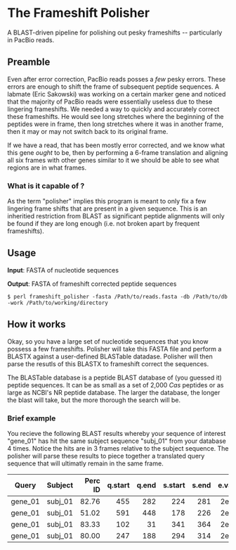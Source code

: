 The Frameshift Polisher
=======================

A BLAST-driven pipeline for polishing out pesky frameshifts -- particularly in PacBio reads.

Preamble
--------

Even after error correction, PacBio reads posses a *few* pesky errors. These errors are enough to shift the frame of subsequent peptide sequences. A labmate (Eric Sakowski) was working on a certain marker gene and noticed that the majority of PacBio reads were essentially useless due to these lingering frameshifts. We needed a way to quickly and accurately correct these frameshifts. He would see long stretches where the beginning of the peptides were in frame, then long stretches where it was in another frame, then it may or may not switch back to its original frame.

If we have a read, that has been mostly error corrected, and we know what this gene *ought* to be, then by performing a 6-frame translation and aligning all six frames with other genes similar to it we should be able to see what regions are in what frames.

### What is it capable of ?

As the term "polisher" implies this program is meant to only fix a few lingering frame shifts that are present in a given sequence. This is an inheritied restriction from BLAST as significant peptide alignments will only be found if they are long enough (i.e. not broken apart by frequent frameshifts).

Usage
-----

**Input**: FASTA of nucleotide sequences

**Output**: FASTA of frameshift corrected peptide sequences

`$ perl frameshift_polisher -fasta /Path/to/reads.fasta -db /Path/to/db -work /Path/to/working/directory`


How it works
------------

Okay, so you have a large set of nucleotide sequences that you know possess a few frameshifts. Polisher will take this FASTA file and perform a BLASTX against a user-defined BLASTable datadase. Polisher will then parse the resutls of this BLASTX to frameshift correct the sequences.

The BLASTable database is a peptide BLAST database of (you guessed it) peptide sequences. It can be as small as a set of 2,000 *Cas* peptides or as large as NCBI's NR peptide database. The larger the database, the longer the blast will take, but the more thorough the search will be.

### Brief example

You recieve the following BLAST results whereby your sequence of interest "gene_01" has hit the same subject sequence "subj_01" from your database 4 times. Notice the hits are in 3 frames relative to the subject sequence. The polisher will parse these results to piece together a translated query sequence that will ultimatly remain in the same frame.

| Query   | Subject | Perc ID | q.start | q.end | s.start | s.end | e.value | q.frame |
| ------- | ------- | -------:| -------:| -----:| -------:| -----:| -------:| -------:|
| gene_01 | subj_01 |   82.76 |     455 |   282 |     224 |   281 |   2e-44 |      -3 |  
| gene_01 | subj_01 |   51.02 |     591 |   448 |     178 |   226 |   2e-44 |      -2 |  
| gene_01 | subj_01 |   83.33 |     102 |    31 |     341 |   364 |   2e-44 |      -2 |  
| gene_01 | subj_01 |   80.00 |     247 |   188 |     294 |   314 |   2e-44 |      -1 |  

